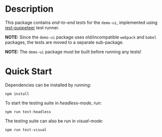 # Description

This package contains *end-to-end tests* for the `demo-ui`, implemented
using [jest-puppeteer](https://github.com/smooth-code/jest-puppeteer)
test runner.

**NOTE:** Since the `demo-ui` package uses old/incompatible `webpack`
and `babel` packages, the tests are moved to a separate sub-package.

**NOTE:** The `demo-ui` package must be built before running any tests!


# Quick Start

Dependencies can be installed by running:
```
npm install
```

To start the testing suite in *headless-mode*, run:
```
npm run test-headless
```

The testing suite can also be run in *visual-mode*:
```
npm run test-visual
```
